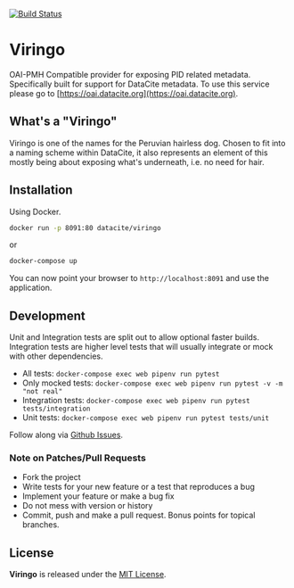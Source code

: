 [![Build Status](https://travis-ci.com/datacite/viringo.svg?branch=master)](https://travis-ci.com/datacite/viringo)

# Viringo

OAI-PMH Compatible provider for exposing PID related metadata.
Specifically built for support for DataCite metadata. To use this service please 
go to [https://oai.datacite.org](https://oai.datacite.org).

## What's a "Viringo"
Viringo is one of the names for the Peruvian hairless dog.
Chosen to fit into a naming scheme within DataCite, it also represents
an element of this mostly being about exposing what's underneath, i.e. no need
for hair.

## Installation

Using Docker.

```bash
docker run -p 8091:80 datacite/viringo
```

or

```bash
docker-compose up
```

You can now point your browser to `http://localhost:8091` and use the application.

## Development

Unit and Integration tests are split out to allow optional faster builds. 
Integration tests are higher level tests that will usually integrate or mock with
other dependencies.

* All tests: `docker-compose exec web pipenv run pytest`
* Only mocked tests: `docker-compose exec web pipenv run pytest -v -m "not real"`
* Integration tests: `docker-compose exec web pipenv run pytest tests/integration`
* Unit tests: `docker-compose exec web pipenv run pytest tests/unit`

Follow along via [Github Issues](https://github.com/datacite/lupo/issues).

### Note on Patches/Pull Requests

* Fork the project
* Write tests for your new feature or a test that reproduces a bug
* Implement your feature or make a bug fix
* Do not mess with version or history
* Commit, push and make a pull request. Bonus points for topical branches.

## License

**Viringo** is released under the [MIT License](https://github.com/datacite/viringo/blob/master/LICENSE).
